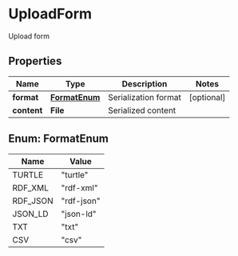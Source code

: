 

# UploadForm

Upload form
## Properties

Name | Type | Description | Notes
------------ | ------------- | ------------- | -------------
**format** | [**FormatEnum**](#FormatEnum) | Serialization format |  [optional]
**content** | **File** | Serialized content | 



## Enum: FormatEnum

Name | Value
---- | -----
TURTLE | &quot;turtle&quot;
RDF_XML | &quot;rdf-xml&quot;
RDF_JSON | &quot;rdf-json&quot;
JSON_LD | &quot;json-ld&quot;
TXT | &quot;txt&quot;
CSV | &quot;csv&quot;




